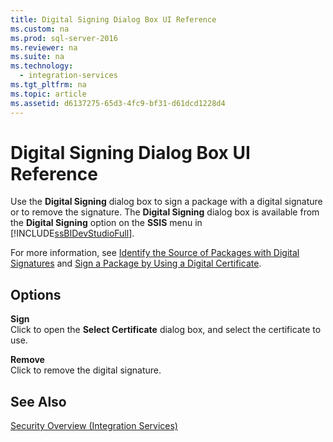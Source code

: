 ```yaml
---
title: Digital Signing Dialog Box UI Reference
ms.custom: na
ms.prod: sql-server-2016
ms.reviewer: na
ms.suite: na
ms.technology: 
  - integration-services
ms.tgt_pltfrm: na
ms.topic: article
ms.assetid: d6137275-65d3-4fc9-bf31-d61dcd1228d4
---
```

# Digital Signing Dialog Box UI Reference
  Use the **Digital Signing** dialog box to sign a package with a digital signature or to remove the signature. The **Digital Signing** dialog box is available from the **Digital Signing** option on the **SSIS** menu in [!INCLUDE[ssBIDevStudioFull](../../Topics/TopicNameContainA/includes/ssBIDevStudioFull_md.md)].  
  
 For more information, see [Identify the Source of Packages with Digital Signatures](../../Topics/TopicNameNotContainA/Identify-the-Source-of-Packages-with-Digital-Signatures.md) and [Sign a Package by Using a Digital Certificate](../../Topics/TopicNameContainA/Sign-a-Package-by-Using-a-Digital-Certificate.md).  
  
## Options  
 **Sign**  
 Click to open the **Select Certificate** dialog box, and select the certificate to use.  
  
 **Remove**  
 Click to remove the digital signature.  
  
## See Also  
 [Security Overview &#40;Integration Services&#41;](../../Topics/TopicNameNotContainA/Security-Overview--Integration-Services-.md)  
  
  